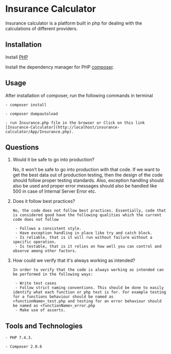 # Insurance Calculator

Insurance calculator is a platform built in php for dealing with the calculations of different providers.

## Installation
Install [PHP](https://www.php.net/downloads.php)

Install the dependency manager for PHP [composer](https://getcomposer.org/).

## Usage

After installation of composer, run the following commands in terminal 
    
    - composer install
    
    - composer dumpautoload

    - run Insurance.php file in the browser or Click on this link [Insurance-Calculator](http://localhost/insurance-calculator/App/Insurance.php).

## Questions
1. Would it be safe to go into production?
    
    
    No, it won’t be safe to go into production with that code. 
    If we want to get the best data out of production testing, then the design of the code should follow proper testing standards. Also, exception handling should also be used and proper error messages should also be handled like 500 in case of Internal Server Error etc.
  
2. Does it follow best practices?

    ```No, the code does not follow best practices. Essentially, code that is considered good have the following qualities which the current code does not follow```
        
        - Follows a consistent style.
        - Have exception handling in place like try and catch block.
        - Is reliable, that is it will run without failure without a specific operation.
        - Is testable, that is it relies on how well you can control and observe among other factors.
        
3. How could we verify that it's always working as intended?

    ```In order to verify that the code is always working as intended can be performed in the following ways:```
        
        - Write test cases
        - Follow strict naming conventions. This should be done to easily identify what each function or php test is for. For example testing for a functions behaviour should be named as <functionName>_test.php and testing for an error behaviour should be named as <functionName>_error.php
        - Make use of asserts.

## Tools and Technologies
    - PHP 7.4.3.

    - Composer 2.0.6
